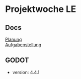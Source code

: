 # Projektwoche LE

## Docs
[Planung](https://hup-company.atlassian.net/wiki/spaces/~jli/pages/826933311/Projektwoche+Team-Alpha) \
[Aufgabenstellung](https://hup-company.atlassian.net/wiki/spaces/HA/pages/812548142/Projektwochen)

## GODOT
- version: 4.4.1
